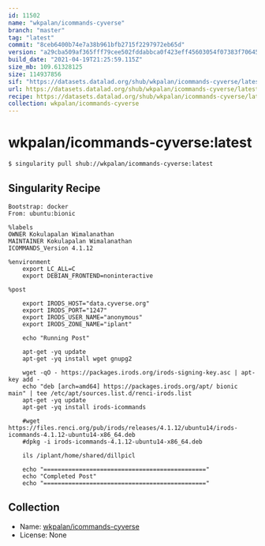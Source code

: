 ```yaml
---
id: 11502
name: "wkpalan/icommands-cyverse"
branch: "master"
tag: "latest"
commit: "8ceb6400b74e7a38b961bfb2715f2297972eb65d"
version: "a29cba509af365fff79cee502fddabbca0f423eff45603054f07383f70645a1e"
build_date: "2021-04-19T21:25:59.115Z"
size_mb: 109.61328125
size: 114937856
sif: "https://datasets.datalad.org/shub/wkpalan/icommands-cyverse/latest/2021-04-19-8ceb6400-a29cba50/a29cba509af365fff79cee502fddabbca0f423eff45603054f07383f70645a1e.sif"
url: https://datasets.datalad.org/shub/wkpalan/icommands-cyverse/latest/2021-04-19-8ceb6400-a29cba50/
recipe: https://datasets.datalad.org/shub/wkpalan/icommands-cyverse/latest/2021-04-19-8ceb6400-a29cba50/Singularity
collection: wkpalan/icommands-cyverse
---
```


# wkpalan/icommands-cyverse:latest

```bash
$ singularity pull shub://wkpalan/icommands-cyverse:latest
```

## Singularity Recipe

```singularity
Bootstrap: docker
From: ubuntu:bionic

%labels
OWNER Kokulapalan Wimalanathan
MAINTAINER Kokulapalan Wimalanathan
ICOMMANDS_Version 4.1.12

%environment
    export LC_ALL=C 
    export DEBIAN_FRONTEND=noninteractive

%post
    
    export IRODS_HOST="data.cyverse.org"
    export IRODS_PORT="1247"
    export IRODS_USER_NAME="anonymous"
    export IRODS_ZONE_NAME="iplant"
    
	echo "Running Post"

	apt-get -yq update
    apt-get -yq install wget gnupg2
    
    wget -qO - https://packages.irods.org/irods-signing-key.asc | apt-key add -
    echo "deb [arch=amd64] https://packages.irods.org/apt/ bionic main" | tee /etc/apt/sources.list.d/renci-irods.list
    apt-get -yq update
    apt-get -yq install irods-icommands

	#wget https://files.renci.org/pub/irods/releases/4.1.12/ubuntu14/irods-icommands-4.1.12-ubuntu14-x86_64.deb
	#dpkg -i irods-icommands-4.1.12-ubuntu14-x86_64.deb
   
    ils /iplant/home/shared/dillpicl

	echo "=============================================="
	echo "Completed Post" 
	echo "=============================================="
```

## Collection

 - Name: [wkpalan/icommands-cyverse](https://github.com/wkpalan/icommands-cyverse)
 - License: None

